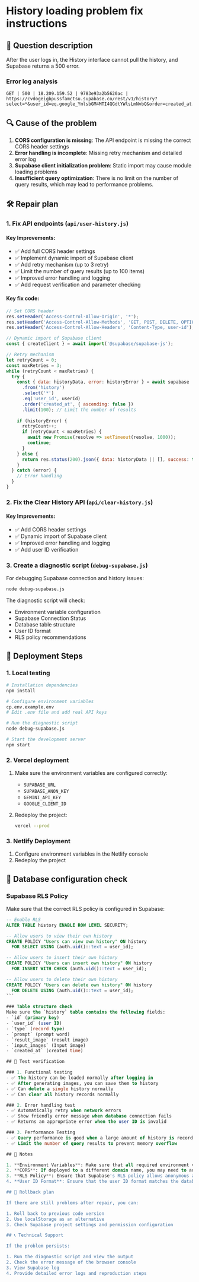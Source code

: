 # History loading problem fix instructions

## 🐛 Question description

After the user logs in, the History interface cannot pull the history, and Supabase returns a 500 error.

### Error log analysis
```
GET | 500 | 18.209.159.52 | 9783e93a2b5620ac |
https://cvdogeigbpussfamctsu.supabase.co/rest/v1/history?select=*&user_id=eq.google_YmlsbGM4MTI4QGdtYWlsLmNvbQ&order=created_at.desc
```

## 🔍 Cause of the problem

1. **CORS configuration is missing**: The API endpoint is missing the correct CORS header settings
2. **Error handling is incomplete**: Missing retry mechanism and detailed error log
3. **Supabase client initialization problem**: Static import may cause module loading problems
4. **Insufficient query optimization**: There is no limit on the number of query results, which may lead to performance problems.

## 🛠️ Repair plan

### 1. Fix API endpoints (`api/user-history.js`)

#### Key Improvements:
- ✅ Add full CORS header settings
- ✅ Implement dynamic import of Supabase client
- ✅ Add retry mechanism (up to 3 retry)
- ✅ Limit the number of query results (up to 100 items)
- ✅ Improved error handling and logging
- ✅ Add request verification and parameter checking

#### Key fix code:
```javascript
// Set CORS header
res.setHeader('Access-Control-Allow-Origin', '*');
res.setHeader('Access-Control-Allow-Methods', 'GET, POST, DELETE, OPTIONS');
res.setHeader('Access-Control-Allow-Headers', 'Content-Type, user-id');

// Dynamic import of Supabase client
const { createClient } = await import('@supabase/supabase-js');

// Retry mechanism
let retryCount = 0;
const maxRetries = 3;
while (retryCount < maxRetries) {
  try {
    const { data: historyData, error: historyError } = await supabase
      .from('history')
      .select('*')
      .eq('user_id', userId)
      .order('created_at', { ascending: false })
      .limit(100); // Limit the number of results
    
    if (historyError) {
      retryCount++;
      if (retryCount < maxRetries) {
        await new Promise(resolve => setTimeout(resolve, 1000));
        continue;
      }
    } else {
      return res.status(200).json({ data: historyData || [], success: true });
    }
  } catch (error) {
    // Error handling
  }
}
```

### 2. Fix the Clear History API (`api/clear-history.js`)

#### Key Improvements:
- ✅ Add CORS header settings
- ✅ Dynamic import of Supabase client
- ✅ Improved error handling and logging
- ✅ Add user ID verification

### 3. Create a diagnostic script (`debug-supabase.js`)

For debugging Supabase connection and history issues:

```bash
node debug-supabase.js
```

The diagnostic script will check:
- Environment variable configuration
- Supabase Connection Status
- Database table structure
- User ID format
- RLS policy recommendations

## 🚀 Deployment Steps

### 1. Local testing
```bash
# Installation dependencies
npm install

# Configure environment variables
cp.env.example.env
# Edit .env file and add real API keys

# Run the diagnostic script
node debug-supabase.js

# Start the development server
npm start
```

### 2. Vercel deployment
1. Make sure the environment variables are configured correctly:
   - `SUPABASE_URL`
   - `SUPABASE_ANON_KEY`
   - `GEMINI_API_KEY`
   - `GOOGLE_CLIENT_ID`

2. Redeploy the project:
   ```bash
   vercel --prod
   ```

### 3. Netlify Deployment
1. Configure environment variables in the Netlify console
2. Redeploy the project

## 🔧 Database configuration check

### Supabase RLS Policy
Make sure that the correct RLS policy is configured in Supabase:

````sql
-- Enable RLS
ALTER TABLE history ENABLE ROW LEVEL SECURITY;

-- Allow users to view their own history
CREATE POLICY "Users can view own history" ON history
  FOR SELECT USING (auth.uid()::text = user_id);

-- Allow users to insert their own history
CREATE POLICY "Users can insert own history" ON history
  FOR INSERT WITH CHECK (auth.uid()::text = user_id);

-- Allow users to delete their own history
CREATE POLICY "Users can delete own history" ON history
  FOR DELETE USING (auth.uid()::text = user_id);
```

### Table structure check
Make sure the `history` table contains the following fields:
- `id` (primary key)
- `user_id` (user ID)
- `type` (record type)
- `prompt` (prompt word)
- `result_image` (result image)
- `input_images` (Input image)
- `created_at` (created time)

## 🧪 Test verification

### 1. Functional testing
- ✅ The history can be loaded normally after logging in
- ✅ After generating images, you can save them to history
- ✅ Can delete a single history normally
- ✅ Can clear all history records normally

### 2. Error handling test
- ✅ Automatically retry when network errors
- ✅ Show friendly error message when database connection fails
- ✅ Returns an appropriate error when the user ID is invalid

### 3. Performance Testing
- ✅ Query performance is good when a large amount of history is recorded
- ✅ Limit the number of query results to prevent memory overflow

## 📝 Notes

1. **Environment Variables**: Make sure that all required environment variables are correctly configured
2. **CORS**: If deployed to a different domain name, you may need to adjust the CORS settings
3. **RLS Policy**: Ensure that Supabase's RLS policy allows anonymous access (if using anon key)
4. **User ID Format**: Ensure that the user ID format matches the database field type

## 🔄 Rollback plan

If there are still problems after repair, you can:

1. Roll back to previous code version
2. Use localStorage as an alternative
3. Check Supabase project settings and permission configuration

## 📞 Technical Support

If the problem persists:

1. Run the diagnostic script and view the output
2. Check the error message of the browser console
3. View Supabase log
4. Provide detailed error logs and reproduction steps